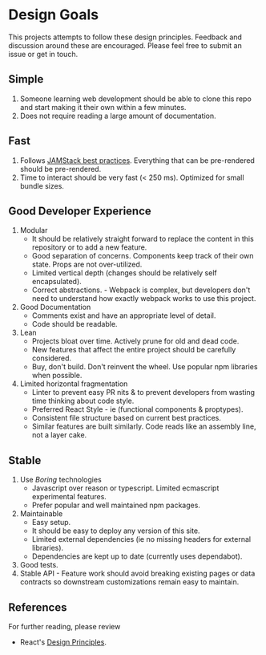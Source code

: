 # Design Goals

This projects attempts to follow these design principles. Feedback and discussion around these are encouraged. Please feel free to submit an issue or get in touch.

## Simple

1. Someone learning web development should be able to clone this repo and start making it their own within a few minutes.
2. Does not require reading a large amount of documentation.

## Fast

1. Follows [JAMStack best practices](https://jamstack.org/best-practices/). Everything that can be pre-rendered should be pre-rendered.
1. Time to interact should be very fast (< 250 ms). Optimized for small bundle sizes.

## Good Developer Experience

1. Modular
   - It should be relatively straight forward to replace the content in this repository or to add a new feature.
   - Good separation of concerns. Components keep track of their own state. Props are not over-utilized.
   - Limited vertical depth (changes should be relatively self encapsulated).
   - Correct abstractions. - Webpack is complex, but developers don't need to understand how exactly webpack works to use this project.
1. Good Documentation
   - Comments exist and have an appropriate level of detail.
   - Code should be readable.
1. Lean
   - Projects bloat over time. Actively prune for old and dead code.
   - New features that affect the entire project should be carefully considered.
   - Buy, don't build. Don't reinvent the wheel. Use popular npm libraries when possible.
1. Limited horizontal fragmentation
   - Linter to prevent easy PR nits & to prevent developers from wasting time thinking about code style.
   - Preferred React Style - ie (functional components & proptypes).
   - Consistent file structure based on current best practices.
   - Similar features are built similarly. Code reads like an assembly line, not a layer cake.

## Stable

1. Use _Boring_ technologies
   - Javascript over reason or typescript. Limited ecmascript experimental features.
   - Prefer popular and well maintained npm packages.
1. Maintainable
   - Easy setup.
   - It should be easy to deploy any version of this site.
   - Limited external dependencies (ie no missing headers for external libraries).
   - Dependencies are kept up to date (currently uses dependabot).
1. Good tests.
1. Stable API - Feature work should avoid breaking existing pages or data contracts so downstream customizations remain easy to maintain.

## References

For further reading, please review

- React's [Design Principles](https://reactjs.org/docs/design-principles.html).

